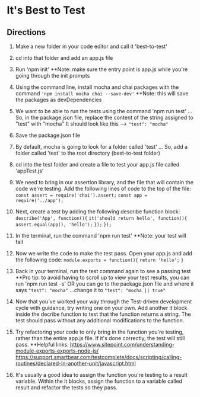 # It's Best to Test

## Directions

1. Make a new folder in your code editor and call it 'best-to-test'

2. cd into that folder and add an app.js file

3. Run 'npm init' **Note: make sure the entry point is app.js while you're going through the init prompts

4. Using the command line, install mocha and chai packages with the command ```'npm install mocha chai --save-dev'```
   **Note: this will save the packages as devDependencies

5. We want to be able to run the tests using the command 'npm run test' ...
   So, in the package.json file, replace the content of the string assigned to "test" with "mocha"
   It should look like this --> ```"test": "mocha"```

6. Save the package.json file

7. By default, mocha is going to look for a folder called 'test' ...
   So, add a folder called 'test' to the root directory (best-to-test folder)

8. cd into the test folder and create a file to test your app.js file called 'appTest.js'

9. We need to bring in our assertion library, and the file that will contain the code we're testing. Add the following lines of code to the top of the file:
   ```const assert = require('chai').assert;```
   ```const app = require('../app');```

10. Next, create a test by adding the following describe function block:
   ```describe('App', function(){```
   ```it('should return hello', function(){```
   ```assert.equal(app(), 'hello');```
   ```});```
  ```});```

11. In the terminal, run the command 'npm run test'
   **Note: your test will fail

12. Now we write the code to make the test pass. Open your app.js and add the following code:
   ```module.exports = function(){```
   ```return 'hello';```
   ```}```

13. Back in your terminal, run the test command again to see a passing test
   **Pro tip: to avoid having to scroll up to view your test results, you can run 'npm run test -s' OR you can go to the package.json file and where it says ```"test": "mocha"``` ...change it to ```"test": "mocha || true"```

14. Now that you've worked your way through the Test-driven development cycle with guidance, try writing one on your own. Add another it block inside the decribe function to test that the function returns a string. The test should pass without any additional modifications to the function.

15. Try refactoring your code to only bring in the function you're testing, rather than the entire app.js file. If it's done correctly, the test will still pass.
    **Helpful links: <https://www.sitepoint.com/understanding-module-exports-exports-node-js/>
   <https://support.smartbear.com/testcomplete/docs/scripting/calling-routines/declared-in-another-unit/javascript.html>

16. It's usually a good idea to assign the function you're testing to a result variable. Within the it blocks, assign the function to a variable called result and refactor the tests so they pass.
